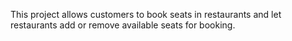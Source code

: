 This project allows customers to book seats in restaurants and let restaurants add or remove available seats for booking.